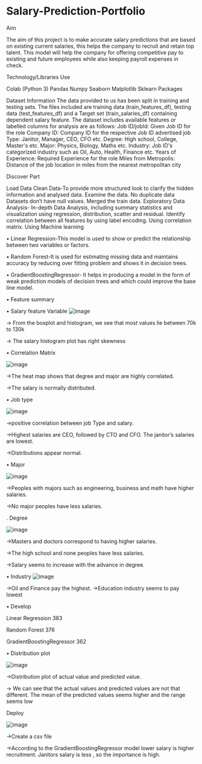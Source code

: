 # Salary-Prediction-Portfolio
 Aim

The aim of this project is to make accurate salary predictions that are based on existing current salaries, this helps the company to recruit and retain top talent. This model will help the company for offering competitive pay to existing and future employees while also keeping payroll expenses in check.


Technology/Libraries Use

Colab (Python 3)
Pandas
Numpy
Seaborn
Matplotlib
Sklearn Packages


Dataset Information
The data provided to us has been split in training and testing sets. The files included are training data (train_features_df), testing data (test_features_df) and a Target set (train_salaries_df) containing dependent salary feature.
The dataset includes available features or labelled columns for analysis are as follows:
Job ID/jobId: Given Job ID for the role
Company ID: Company ID for the respective Job ID advertised
job Type: Janitor, Manager, CEO, CFO etc.
Degree: High school, College, Master's etc.
Major: Physics, Biology, Maths etc.
Industry: Job ID's categorized industry such as Oil, Auto, Health, Finance etc.
Years of Experience: Required Experience for the role
Miles from Metropolis: Distance of the job location in miles from the nearest metropolitan city


Discover Part

Load Data
Clean Data-To provide more structured look to clarify the hidden information and analysed data.
Examine the data.
No duplicate data
Datasets don’t have null values.
Merged the train data.
Exploratory Data Analysis- In-depth Data Analysis, including summary statistics and visualization using regression, distribution, scatter and residual.
Identify correlation between all features by using label encoding.
Using correlation matrix.
Using Machine learning

• Linear Regression-This model is used to show or predict the relationship between two variables or factors.

• Random Forest-It is used for estimating missing data and maintains accuracy by reducing over fitting problem and shows it in decision trees.

• GradientBoostingRegressor- It helps in producing a model in the form of weak prediction models of decision trees and which could improve the base line model.

• Feature summary

• Salary feature Variable
![image](https://user-images.githubusercontent.com/74996807/101258277-73093900-36ef-11eb-90f6-7fa3240d532d.png)



-> From the boxplot and histogram, we see that most values lie between 70k to 130k

-> The salary histogram plot has right skewness



• Correlation Matrix

![image](https://user-images.githubusercontent.com/74996807/101258541-1f97ea80-36f1-11eb-92ca-ef1bf16a4af6.png)


->The heat map shows that degree and major are highly correlated.

->The salary is normally distributed.


• Job type

![image](https://user-images.githubusercontent.com/74996807/101258626-b5cc1080-36f1-11eb-9d3e-671a5fe47e1c.png)


->positive correlation between job Type and salary.

->Highest salaries are CEO, followed by CTO and CFO. The janitor’s salaries are lowest.

->Distributions appear normal.


• Major

![image](https://user-images.githubusercontent.com/74996807/101258666-18bda780-36f2-11eb-8520-1163d20ecb02.png)


->Peoples with majors such as engineering, business and math have higher salaries.

->No major peoples have less salaries.

. Degree

![image](https://user-images.githubusercontent.com/74996807/101258763-9aadd080-36f2-11eb-9f2d-64c9f96106df.png)


->Masters and doctors correspond to having higher salaries.

->The high school and none peoples have less salaries.

->Salary seems to increase with the advance in degree.


• Industry
![image](https://user-images.githubusercontent.com/74996807/101258814-fe37fe00-36f2-11eb-8b72-bf6b09915192.png)


->Oil and Finance pay the highest.
->Education industry seems to pay lowest
 
• Develop

Linear Regression 383

Random Forest 376

GradientBoostingRegressor 362

• Distribution plot

![image](https://user-images.githubusercontent.com/74996807/101258859-4fe08880-36f3-11eb-824c-8d580662f5e1.png)



->Distribution plot of actual value and predicted value.

-> We can see that the actual values and predicted values are not that different. The mean of the predicted values seems higher and the range seems low
 
Deploy

![image](https://user-images.githubusercontent.com/74996807/101258922-ab127b00-36f3-11eb-98c7-14b368cb1873.png)

->Create a csv file

->According to the GradientBoostingRegressor model lower salary is higher recruitment. Janitors salary is less , so the importance is high.
